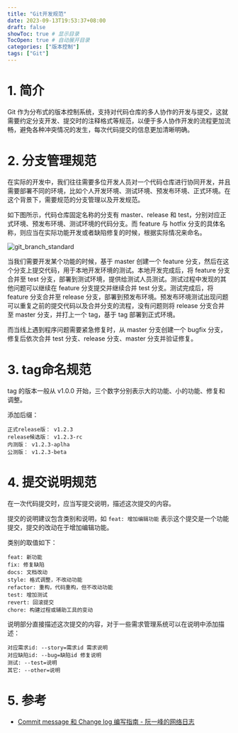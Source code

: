 ```yaml
---
title: "Git开发规范"
date: 2023-09-13T19:53:37+08:00
draft: false
showToc: true # 显示目录
TocOpen: true # 自动展开目录
categories: ["版本控制"]
tags: ["Git"]
---
```


# 1. 简介

Git 作为分布式的版本控制系统，支持对代码仓库的多人协作的开发与提交，这就需要约定分支开发、提交时的注释格式等规范，以便于多人协作开发的流程更加流畅，避免各种冲突情况的发生，每次代码提交的信息更加清晰明确。

# 2. 分支管理规范

在实际的开发中，我们往往需要多位开发人员对一个代码仓库进行协同开发，并且需要部署不同的环境，比如个人开发环境、测试环境、预发布环境、正式环境。在这个背景下，需要规范的分支管理以及开发规范。

如下图所示，代码仓库固定名称的分支有 master、release 和 test，分别对应正式环境、预发布环境、测试环境的代码分支。而 feature 与 hotfix 分支的具体名称，则应当在实际功能开发或者缺陷修复的时候，根据实际情况来命名。

![git_branch_standard](https://article-1304941664.cos.ap-guangzhou.myqcloud.com/version_control/git_branch_standard.png)

当我们需要开发某个功能的时候，基于 master 创建一个 feature 分支，然后在这个分支上提交代码，用于本地开发环境的测试。本地开发完成后，将 feature 分支合并至 test 分支，部署到测试环境，提供给测试人员测试。测试过程中发现的其他问题可以继续在 feature 分支提交并继续合并 test 分支。测试完成后，将 feature 分支合并至 release 分支，部署到预发布环境。预发布环境测试出现问题可以重复之前的提交代码以及合并分支的流程，没有问题则将 release 分支合并至 master 分支，并打上一个 tag，基于 tag 部署到正式环境。

而当线上遇到程序问题需要紧急修复时，从 master 分支创建一个 bugfix 分支，修复后依次合并 test 分支、release 分支、master 分支并验证修复。

# 3. tag命名规范

tag 的版本一般从 v1.0.0 开始，三个数字分别表示大的功能、小的功能、修复和调整。

添加后缀：

```
正式release版： v1.2.3
release候选版： v1.2.3-rc
内测版： v1.2.3-aplha
公测版： v1.2.3-beta
```

# 4. 提交说明规范

在一次代码提交时，应当写提交说明，描述这次提交的内容。

提交的说明建议包含类别和说明，如 `feat: 增加编辑功能` 表示这个提交是一个功能提交，提交的改动在于增加编辑功能。

类别的取值如下：

```
feat: 新功能
fix: 修复缺陷
docs: 文档改动
style: 格式调整，不改动功能
refactor: 重构，代码重构，但不改动功能
test: 增加测试
revert: 回滚提交
chore: 构建过程或辅助工具的变动
```

说明部分直接描述这次提交的内容，对于一些需求管理系统可以在说明中添加描述：

```
对应需求id: --story=需求id 需求说明
对应缺陷id: --bug=缺陷id 修复说明
测试: --test=说明
其它: --other=说明
```

# 5. 参考

* [Commit message 和 Change log 编写指南 - 阮一峰的网络日志](https://www.ruanyifeng.com/blog/2016/01/commit_message_change_log.html)